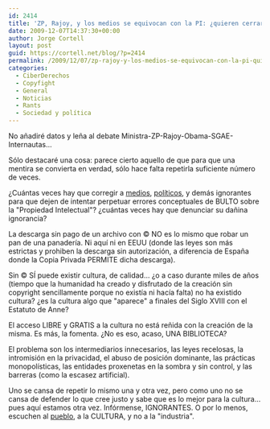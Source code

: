 ```yaml
---
id: 2414
title: 'ZP, Rajoy, y los medios se equivocan con la PI: ¿quieren cerrar las bibliotecas?'
date: 2009-12-07T14:37:30+00:00
author: Jorge Cortell
layout: post
guid: https://cortell.net/blog/?p=2414
permalink: /2009/12/07/zp-rajoy-y-los-medios-se-equivocan-con-la-pi-quieren-cerrar-las-bibliotecas/
categories:
  - CiberDerechos
  - Copyfight
  - General
  - Noticias
  - Rants
  - Sociedad y polí­tica
---
```

No añadiré datos y leña al debate Ministra-ZP-Rajoy-Obama-SGAE-Internautas...

Sólo destacaré una cosa: parece cierto aquello de que para que una mentira se convierta en verdad, sólo hace falta repetirla suficiente número de veces.

¿Cuántas veces hay que corregir a <a title="https://www.elmundo.es/elmundo/2009/12/04/opinion/21376264.html" href="https://www.elmundo.es/elmundo/2009/12/04/opinion/21376264.html" target="_blank">medios</a>, <a title="https://www.elmundo.es/elmundo/2009/12/06/navegante/1260110119.html" href="https://www.elmundo.es/elmundo/2009/12/06/navegante/1260110119.html" target="_blank">políticos</a>, y demás ignorantes para que dejen de intentar perpetuar errores conceptuales de BULTO sobre la "Propiedad Intelectual"? ¿cuántas veces hay que denunciar su dañina ignorancia?

La descarga sin pago de un archivo con © NO es lo mismo que robar un pan de una panadería. Ni aquí ni en EEUU (donde las leyes son más estrictas y prohiben la descarga sin autorización, a diferencia de España donde la Copia Privada PERMITE dicha descarga).

Sin © SÍ puede existir cultura, de calidad... ¿o a caso durante miles de años (tiempo que la humanidad ha creado y disfrutado de la creación sin copyright sencillamente porque no existía ni hacía falta) no ha existido cultura? ¿es la cultura algo que "aparece" a finales del Siglo XVIII con el Estatuto de Anne?

El acceso LIBRE y GRATIS a la cultura no está reñida con la creación de la misma. Es más, la fomenta. ¿No es eso, acaso, UNA BIBLIOTECA?

El problema son los intermediarios innecesarios, las leyes recelosas, la intromisión en la privacidad, el abuso de posición dominante, las prácticas monopolísticas, las entidades proxenetas en la sombra y sin control, y las barreras (como la escasez artificial).

Uno se cansa de repetir lo mismo una y otra vez, pero como uno no se cansa de defender lo que cree justo y sabe que es lo mejor para la cultura... pues aquí estamos otra vez. Infórmense, IGNORANTES. O por lo menos, escuchen al <a title="https://foros.internautas.org/viewtopic.php?t=16212&sid=d9c2e92e7f73c83dfd5ce5b05d6bd6c7" href="https://foros.internautas.org/viewtopic.php?t=16212&sid=d9c2e92e7f73c83dfd5ce5b05d6bd6c7" target="_blank">pueblo</a>, a la CULTURA, y no a la "industria".